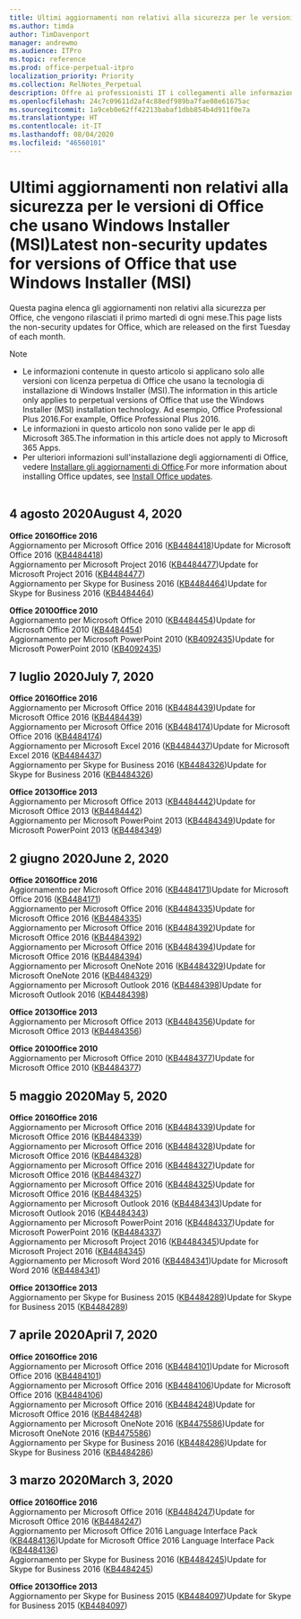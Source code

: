 ```yaml
---
title: Ultimi aggiornamenti non relativi alla sicurezza per le versioni di Office che usano Windows Installer (MSI)
ms.author: timda
author: TimDavenport
manager: andrewmo
ms.audience: ITPro
ms.topic: reference
ms.prod: office-perpetual-itpro
localization_priority: Priority
ms.collection: RelNotes_Perpetual
description: Offre ai professionisti IT i collegamenti alle informazioni sugli aggiornamenti più recenti non relativi alla sicurezza delle versioni con licenza perpetua di Office 2016, Office 2013 e Office 2010
ms.openlocfilehash: 24c7c09611d2af4c88edf989ba7fae08e61675ac
ms.sourcegitcommit: 1a9ceb0e62ff42213babaf1dbb854b4d911f0e7a
ms.translationtype: HT
ms.contentlocale: it-IT
ms.lasthandoff: 08/04/2020
ms.locfileid: "46560101"
---
```

# <a name="latest-non-security-updates-for-versions-of-office-that-use-windows-installer-msi"></a><span data-ttu-id="5c839-103">Ultimi aggiornamenti non relativi alla sicurezza per le versioni di Office che usano Windows Installer (MSI)</span><span class="sxs-lookup"><span data-stu-id="5c839-103">Latest non-security updates for versions of Office that use Windows Installer (MSI)</span></span>

<span data-ttu-id="5c839-104">Questa pagina elenca gli aggiornamenti non relativi alla sicurezza per Office, che vengono rilasciati il primo martedì di ogni mese.</span><span class="sxs-lookup"><span data-stu-id="5c839-104">This page lists the non-security updates for Office, which are released on the first Tuesday of each month.</span></span>

> [!NOTE]
> - <span data-ttu-id="5c839-105">Le informazioni contenute in questo articolo si applicano solo alle versioni con licenza perpetua di Office che usano la tecnologia di installazione di Windows Installer (MSI).</span><span class="sxs-lookup"><span data-stu-id="5c839-105">The information in this article only applies to perpetual versions of Office that use the Windows Installer (MSI) installation technology.</span></span> <span data-ttu-id="5c839-106">Ad esempio, Office Professional Plus 2016.</span><span class="sxs-lookup"><span data-stu-id="5c839-106">For example, Office Professional Plus 2016.</span></span>
> - <span data-ttu-id="5c839-107">Le informazioni in questo articolo non sono valide per le app di Microsoft 365.</span><span class="sxs-lookup"><span data-stu-id="5c839-107">The information in this article does not apply to Microsoft 365 Apps.</span></span>
> - <span data-ttu-id="5c839-108">Per ulteriori informazioni sull'installazione degli aggiornamenti di Office, vedere [Installare gli aggiornamenti di Office](https://support.office.com/article/2ab296f3-7f03-43a2-8e50-46de917611c5).</span><span class="sxs-lookup"><span data-stu-id="5c839-108">For more information about installing Office updates, see [Install Office updates](https://support.office.com/article/2ab296f3-7f03-43a2-8e50-46de917611c5).</span></span>
<br/><br/>
## <a name="august-4-2020"></a><span data-ttu-id="5c839-109">4 agosto 2020</span><span class="sxs-lookup"><span data-stu-id="5c839-109">August 4, 2020</span></span>

<span data-ttu-id="5c839-110">**Office 2016**</span><span class="sxs-lookup"><span data-stu-id="5c839-110">**Office 2016**</span></span><br/>
<span data-ttu-id="5c839-111">Aggiornamento per Microsoft Office 2016 ([KB4484418](https://support.microsoft.com/help/4484418))</span><span class="sxs-lookup"><span data-stu-id="5c839-111">Update for Microsoft Office 2016 ([KB4484418](https://support.microsoft.com/help/4484418))</span></span><br/> <span data-ttu-id="5c839-112">Aggiornamento per Microsoft Project 2016 ([KB4484477](https://support.microsoft.com/help/4484477))</span><span class="sxs-lookup"><span data-stu-id="5c839-112">Update for Microsoft Project 2016 ([KB4484477](https://support.microsoft.com/help/4484477))</span></span><br/>
<span data-ttu-id="5c839-113">Aggiornamento per Skype for Business 2016 ([KB4484464](https://support.microsoft.com/help/4484464))</span><span class="sxs-lookup"><span data-stu-id="5c839-113">Update for Skype for Business 2016 ([KB4484464](https://support.microsoft.com/help/4484464))</span></span><br/> 

<span data-ttu-id="5c839-114">**Office 2010**</span><span class="sxs-lookup"><span data-stu-id="5c839-114">**Office 2010**</span></span><br/>
<span data-ttu-id="5c839-115">Aggiornamento per Microsoft Office 2010 ([KB4484454](https://support.microsoft.com/help/4484454))</span><span class="sxs-lookup"><span data-stu-id="5c839-115">Update for Microsoft Office 2010 ([KB4484454](https://support.microsoft.com/help/4484454))</span></span><br/> <span data-ttu-id="5c839-116">Aggiornamento per Microsoft PowerPoint 2010 ([KB4092435](https://support.microsoft.com/help/4092435))</span><span class="sxs-lookup"><span data-stu-id="5c839-116">Update for Microsoft PowerPoint 2010 ([KB4092435](https://support.microsoft.com/help/4092435))</span></span><br/> 

## <a name="july-7-2020"></a><span data-ttu-id="5c839-117">7 luglio 2020</span><span class="sxs-lookup"><span data-stu-id="5c839-117">July 7, 2020</span></span>

<span data-ttu-id="5c839-118">**Office 2016**</span><span class="sxs-lookup"><span data-stu-id="5c839-118">**Office 2016**</span></span><br/>
<span data-ttu-id="5c839-119">Aggiornamento per Microsoft Office 2016 ([KB4484439](https://support.microsoft.com/help/4484439))</span><span class="sxs-lookup"><span data-stu-id="5c839-119">Update for Microsoft Office 2016 ([KB4484439](https://support.microsoft.com/help/4484439))</span></span><br/> <span data-ttu-id="5c839-120">Aggiornamento per Microsoft Office 2016 ([KB4484174](https://support.microsoft.com/help/4484174))</span><span class="sxs-lookup"><span data-stu-id="5c839-120">Update for Microsoft Office 2016 ([KB4484174](https://support.microsoft.com/help/4484174))</span></span><br/> <span data-ttu-id="5c839-121">Aggiornamento per Microsoft Excel 2016 ([KB4484437](https://support.microsoft.com/help/4484437))</span><span class="sxs-lookup"><span data-stu-id="5c839-121">Update for Microsoft Excel 2016 ([KB4484437](https://support.microsoft.com/help/4484437))</span></span><br/>
<span data-ttu-id="5c839-122">Aggiornamento per Skype for Business 2016 ([KB4484326](https://support.microsoft.com/help/4484326))</span><span class="sxs-lookup"><span data-stu-id="5c839-122">Update for Skype for Business 2016 ([KB4484326](https://support.microsoft.com/help/4484326))</span></span><br/> 

<span data-ttu-id="5c839-123">**Office 2013**</span><span class="sxs-lookup"><span data-stu-id="5c839-123">**Office 2013**</span></span><br/>
<span data-ttu-id="5c839-124">Aggiornamento per Microsoft Office 2013 ([KB4484442](https://support.microsoft.com/help/4484442))</span><span class="sxs-lookup"><span data-stu-id="5c839-124">Update for Microsoft Office 2013 ([KB4484442](https://support.microsoft.com/help/4484442))</span></span><br/> <span data-ttu-id="5c839-125">Aggiornamento per Microsoft PowerPoint 2013 ([KB4484349](https://support.microsoft.com/help/4484349))</span><span class="sxs-lookup"><span data-stu-id="5c839-125">Update for Microsoft PowerPoint 2013 ([KB4484349](https://support.microsoft.com/help/4484349))</span></span><br/> 


## <a name="june-2-2020"></a><span data-ttu-id="5c839-126">2 giugno 2020</span><span class="sxs-lookup"><span data-stu-id="5c839-126">June 2, 2020</span></span>

<span data-ttu-id="5c839-127">**Office 2016**</span><span class="sxs-lookup"><span data-stu-id="5c839-127">**Office 2016**</span></span><br/>
<span data-ttu-id="5c839-128">Aggiornamento per Microsoft Office 2016 ([KB4484171](https://support.microsoft.com/help/4484171))</span><span class="sxs-lookup"><span data-stu-id="5c839-128">Update for Microsoft Office 2016 ([KB4484171](https://support.microsoft.com/help/4484171))</span></span><br/> <span data-ttu-id="5c839-129">Aggiornamento per Microsoft Office 2016 ([KB4484335](https://support.microsoft.com/help/4484335))</span><span class="sxs-lookup"><span data-stu-id="5c839-129">Update for Microsoft Office 2016 ([KB4484335](https://support.microsoft.com/help/4484335))</span></span><br/> <span data-ttu-id="5c839-130">Aggiornamento per Microsoft Office 2016 ([KB4484392](https://support.microsoft.com/help/4484392))</span><span class="sxs-lookup"><span data-stu-id="5c839-130">Update for Microsoft Office 2016 ([KB4484392](https://support.microsoft.com/help/4484392))</span></span><br/> <span data-ttu-id="5c839-131">Aggiornamento per Microsoft Office 2016 ([KB4484394](https://support.microsoft.com/help/4484394))</span><span class="sxs-lookup"><span data-stu-id="5c839-131">Update for Microsoft Office 2016 ([KB4484394](https://support.microsoft.com/help/4484394))</span></span><br/> <span data-ttu-id="5c839-132">Aggiornamento per Microsoft OneNote 2016 ([KB4484329](https://support.microsoft.com/help/4484329))</span><span class="sxs-lookup"><span data-stu-id="5c839-132">Update for Microsoft OneNote 2016 ([KB4484329](https://support.microsoft.com/help/4484329))</span></span><br/>
<span data-ttu-id="5c839-133">Aggiornamento per Microsoft Outlook 2016 ([KB4484398](https://support.microsoft.com/help/4484398))</span><span class="sxs-lookup"><span data-stu-id="5c839-133">Update for Microsoft Outlook 2016 ([KB4484398](https://support.microsoft.com/help/4484398))</span></span><br/> 

<span data-ttu-id="5c839-134">**Office 2013**</span><span class="sxs-lookup"><span data-stu-id="5c839-134">**Office 2013**</span></span><br/>
<span data-ttu-id="5c839-135">Aggiornamento per Microsoft Office 2013 ([KB4484356](https://support.microsoft.com/help/4484356))</span><span class="sxs-lookup"><span data-stu-id="5c839-135">Update for Microsoft Office 2013 ([KB4484356](https://support.microsoft.com/help/4484356))</span></span><br/> 

<span data-ttu-id="5c839-136">**Office 2010**</span><span class="sxs-lookup"><span data-stu-id="5c839-136">**Office 2010**</span></span><br/>
<span data-ttu-id="5c839-137">Aggiornamento per Microsoft Office 2010 ([KB4484377](https://support.microsoft.com/help/4484377))</span><span class="sxs-lookup"><span data-stu-id="5c839-137">Update for Microsoft Office 2010 ([KB4484377](https://support.microsoft.com/help/4484377))</span></span><br/> 


## <a name="may-5-2020"></a><span data-ttu-id="5c839-138">5 maggio 2020</span><span class="sxs-lookup"><span data-stu-id="5c839-138">May 5, 2020</span></span>

<span data-ttu-id="5c839-139">**Office 2016**</span><span class="sxs-lookup"><span data-stu-id="5c839-139">**Office 2016**</span></span><br/>
<span data-ttu-id="5c839-140">Aggiornamento per Microsoft Office 2016 ([KB4484339](https://support.microsoft.com/help/4484339))</span><span class="sxs-lookup"><span data-stu-id="5c839-140">Update for Microsoft Office 2016 ([KB4484339](https://support.microsoft.com/help/4484339))</span></span><br/> <span data-ttu-id="5c839-141">Aggiornamento per Microsoft Office 2016 ([KB4484328](https://support.microsoft.com/help/4484328))</span><span class="sxs-lookup"><span data-stu-id="5c839-141">Update for Microsoft Office 2016 ([KB4484328](https://support.microsoft.com/help/4484328))</span></span><br/> <span data-ttu-id="5c839-142">Aggiornamento per Microsoft Office 2016 ([KB4484327](https://support.microsoft.com/help/4484327))</span><span class="sxs-lookup"><span data-stu-id="5c839-142">Update for Microsoft Office 2016 ([KB4484327](https://support.microsoft.com/help/4484327))</span></span><br/> <span data-ttu-id="5c839-143">Aggiornamento per Microsoft Office 2016 ([KB4484325](https://support.microsoft.com/help/4484325))</span><span class="sxs-lookup"><span data-stu-id="5c839-143">Update for Microsoft Office 2016 ([KB4484325](https://support.microsoft.com/help/4484325))</span></span><br/> <span data-ttu-id="5c839-144">Aggiornamento per Microsoft Outlook 2016 ([KB4484343](https://support.microsoft.com/help/4484343))</span><span class="sxs-lookup"><span data-stu-id="5c839-144">Update for Microsoft Outlook 2016 ([KB4484343](https://support.microsoft.com/help/4484343))</span></span><br/> <span data-ttu-id="5c839-145">Aggiornamento per Microsoft PowerPoint 2016 ([KB4484337](https://support.microsoft.com/help/4484337))</span><span class="sxs-lookup"><span data-stu-id="5c839-145">Update for Microsoft PowerPoint 2016 ([KB4484337](https://support.microsoft.com/help/4484337))</span></span><br/> <span data-ttu-id="5c839-146">Aggiornamento per Microsoft Project 2016 ([KB4484345](https://support.microsoft.com/help/4484345))</span><span class="sxs-lookup"><span data-stu-id="5c839-146">Update for Microsoft Project 2016 ([KB4484345](https://support.microsoft.com/help/4484345))</span></span><br/> <span data-ttu-id="5c839-147">Aggiornamento per Microsoft Word 2016 ([KB4484341](https://support.microsoft.com/help/4484341))</span><span class="sxs-lookup"><span data-stu-id="5c839-147">Update for Microsoft Word 2016 ([KB4484341](https://support.microsoft.com/help/4484341))</span></span><br/> 


<span data-ttu-id="5c839-148">**Office 2013**</span><span class="sxs-lookup"><span data-stu-id="5c839-148">**Office 2013**</span></span><br/>
<span data-ttu-id="5c839-149">Aggiornamento per Skype for Business 2015 ([KB4484289](https://support.microsoft.com/help/4484289))</span><span class="sxs-lookup"><span data-stu-id="5c839-149">Update for Skype for Business 2015 ([KB4484289](https://support.microsoft.com/help/4484289))</span></span><br/>

## <a name="april-7-2020"></a><span data-ttu-id="5c839-150">7 aprile 2020</span><span class="sxs-lookup"><span data-stu-id="5c839-150">April 7, 2020</span></span>

<span data-ttu-id="5c839-151">**Office 2016**</span><span class="sxs-lookup"><span data-stu-id="5c839-151">**Office 2016**</span></span><br/>
<span data-ttu-id="5c839-152">Aggiornamento per Microsoft Office 2016 ([KB4484101](https://support.microsoft.com/help/4484101))</span><span class="sxs-lookup"><span data-stu-id="5c839-152">Update for Microsoft Office 2016 ([KB4484101](https://support.microsoft.com/help/4484101))</span></span><br/>
<span data-ttu-id="5c839-153">Aggiornamento per Microsoft Office 2016 ([KB4484106](https://support.microsoft.com/help/4484106))</span><span class="sxs-lookup"><span data-stu-id="5c839-153">Update for Microsoft Office 2016 ([KB4484106](https://support.microsoft.com/help/4484106))</span></span><br/>
<span data-ttu-id="5c839-154">Aggiornamento per Microsoft Office 2016 ([KB4484248](https://support.microsoft.com/help/4484248))</span><span class="sxs-lookup"><span data-stu-id="5c839-154">Update for Microsoft Office 2016 ([KB4484248](https://support.microsoft.com/help/4484248))</span></span><br/>
<span data-ttu-id="5c839-155">Aggiornamento per Microsoft OneNote 2016 ([KB4475586](https://support.microsoft.com/help/4475586))</span><span class="sxs-lookup"><span data-stu-id="5c839-155">Update for Microsoft OneNote 2016 ([KB4475586](https://support.microsoft.com/help/4475586))</span></span><br/>
<span data-ttu-id="5c839-156">Aggiornamento per Skype for Business 2016 ([KB4484286](https://support.microsoft.com/help/4484286))</span><span class="sxs-lookup"><span data-stu-id="5c839-156">Update for Skype for Business 2016 ([KB4484286](https://support.microsoft.com/help/4484286))</span></span> <br/>


## <a name="march-3-2020"></a><span data-ttu-id="5c839-157">3 marzo 2020</span><span class="sxs-lookup"><span data-stu-id="5c839-157">March 3, 2020</span></span>

<span data-ttu-id="5c839-158">**Office 2016**</span><span class="sxs-lookup"><span data-stu-id="5c839-158">**Office 2016**</span></span><br/>
<span data-ttu-id="5c839-159">Aggiornamento per Microsoft Office 2016 ([KB4484247](https://support.microsoft.com/help/4484247))</span><span class="sxs-lookup"><span data-stu-id="5c839-159">Update for Microsoft Office 2016 ([KB4484247](https://support.microsoft.com/help/4484247))</span></span><br/> <span data-ttu-id="5c839-160">Aggiornamento per Microsoft Office 2016 Language Interface Pack ([KB4484136](https://support.microsoft.com/help/4484136))</span><span class="sxs-lookup"><span data-stu-id="5c839-160">Update for Microsoft Office 2016 Language Interface Pack ([KB4484136](https://support.microsoft.com/help/4484136))</span></span><br/>
<span data-ttu-id="5c839-161">Aggiornamento per Skype for Business 2016 ([KB4484245](https://support.microsoft.com/help/4484245))</span><span class="sxs-lookup"><span data-stu-id="5c839-161">Update for Skype for Business 2016 ([KB4484245](https://support.microsoft.com/help/4484245))</span></span> <br/>

<span data-ttu-id="5c839-162">**Office 2013**</span><span class="sxs-lookup"><span data-stu-id="5c839-162">**Office 2013**</span></span><br/>
<span data-ttu-id="5c839-163">Aggiornamento per Skype for Business 2015 ([KB4484097](https://support.microsoft.com/help/4484097))</span><span class="sxs-lookup"><span data-stu-id="5c839-163">Update for Skype for Business 2015 ([KB4484097](https://support.microsoft.com/help/4484097))</span></span><br/>

